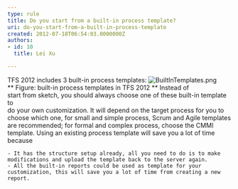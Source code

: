```yaml
---
type: rule
title: Do you start from a built-in process template?
uri: do-you-start-from-a-built-in-process-template
created: 2012-07-18T06:54:03.0000000Z
authors:
- id: 10
  title: Lei Xu

---
```


 
TFS 2012 includes 3 built-in process templates:
​![BuiltInTemplates.png](/TFS/RulesToBetterTFSCustomization/PublishingImages/BuiltInTemplates.png)
** Figure: built-in process templates in TFS 2012
**
Instead of<br>start from sketch, you should always choose one of these built-in template to<br>do your own customization. It will depend on the target process for you to choose which one, for small and simple process, Scrum and Agile templates are recommended; for formal and complex process, choose the CMMI template.​
  ​Using an existing process template will save you a lot of time because


    - It has the structure setup already, all you need to do is to make modifications and upload the template back to the server again.
    - All the built-in reports could be used as template for your customization, this will save you a lot of time from creating a new report​.



